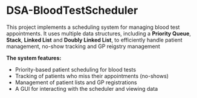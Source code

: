 # DSA-BloodTestScheduler
This project implements a scheduling system for managing blood test appointments. It uses multiple data structures, including a **Priority Queue**, **Stack**, **Linked List** and **Doubly Linked List**, to efficiently handle patient management, no-show tracking and GP reigstry management

**The system features:**
- Priority-based patient scheduling for blood tests
- Tracking of patients who miss their appointments (no-shows)
- Management of patient lists and GP registrations
- A GUI for interacting with the scheduler and viewing data
